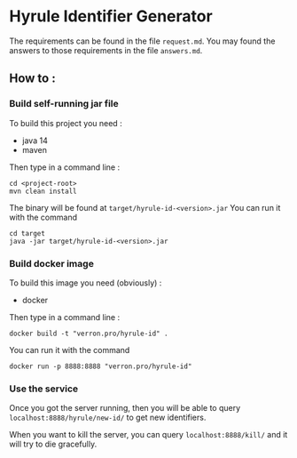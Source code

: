 # Hyrule Identifier Generator

The requirements can be found in the file `request.md`.
You may found the answers to those requirements in the file `answers.md`.

## How to :

### Build self-running jar file

To build this project you need :
- java 14
- maven

Then type in a command line :
```shell script
cd <project-root>
mvn clean install
```

The binary will be found at `target/hyrule-id-<version>.jar`
You can run it with the command
```shell script
cd target
java -jar target/hyrule-id-<version>.jar
``` 

### Build docker image

To build this image you need (obviously) :
- docker

Then type in a command line :
```shell script
docker build -t "verron.pro/hyrule-id" .
```
You can run it with the command
```shell script
docker run -p 8888:8888 "verron.pro/hyrule-id"
``` 

### Use the service
Once you got the server running, then you will be able to query `localhost:8888/hyrule/new-id/` to get new identifiers.

When you want to kill the server, you can query `localhost:8888/kill/` and it will try to die gracefully.

